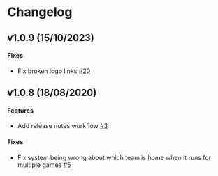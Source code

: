 # Changelog

## v1.0.9 (15/10/2023)

#### Fixes

-  Fix broken logo links [#20](https://github.com/julesrenaud/lifx-goal-light/issues/20)

## v1.0.8 (18/08/2020)

#### Features

-  Add release notes workflow [#3](https://github.com/julesrenaud/lifx-goal-light/issues/3)

#### Fixes

-  Fix system being wrong about which team is home when it runs for multiple games [#5](https://github.com/julesrenaud/lifx-goal-light/issues/5)
